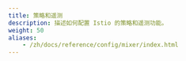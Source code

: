 ```yaml
---
title: 策略和遥测
description: 描述如何配置 Istio 的策略和遥测功能。
weight: 50
aliases:
    - /zh/docs/reference/config/mixer/index.html
---
```


